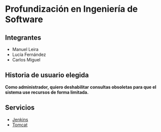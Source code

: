 # Profundización en Ingeniería de Software
## Integrantes

- Manuel Leira
- Lucía Fernández
- Carlos Miguel

## Historia de usuario elegida

**Como administrador, quiero deshabilitar consultas obsoletas para que el
sistema use recursos de forma limitada.**

## Servicios

- [Jenkins](18.170.65.247:8080)
- [Tomcat](18.170.65.247:8090)
